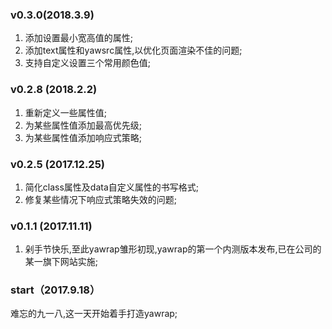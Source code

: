 ### v0.3.0(2018.3.9)
1. 添加设置最小宽高值的属性;
2. 添加text属性和yawsrc属性,以优化页面渲染不佳的问题;
3. 支持自定义设置三个常用颜色值;

### v0.2.8 (2018.2.2)
1. 重新定义一些属性值;
2. 为某些属性值添加最高优先级;
3. 为某些属性值添加响应式策略;

### v0.2.5 (2017.12.25)
1. 简化class属性及data自定义属性的书写格式;
2. 修复某些情况下响应式策略失效的问题;

### v0.1.1 (2017.11.11)
1. 剁手节快乐,至此yawrap雏形初现,yawrap的第一个内测版本发布,已在公司的某一旗下网站实施;

### start（2017.9.18）
难忘的九一八,这一天开始着手打造yawrap;